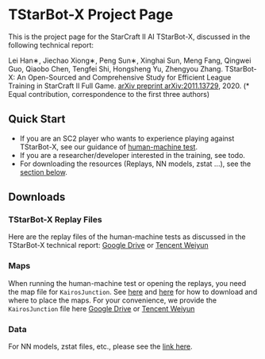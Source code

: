 # TStarBot-X Project Page
This is the project page for the StarCraft II AI TStarBot-X, 
discussed in the following technical report:

Lei Han∗, Jiechao Xiong∗, Peng Sun∗, Xinghai Sun, Meng Fang, Qingwei Guo, Qiaobo Chen, Tengfei Shi, Hongsheng Yu, Zhengyou Zhang.
TStarBot-X: An Open-Sourced and Comprehensive Study for Efficient League Training in StarCraft II Full Game.
[arXiv preprint arXiv:2011.13729](https://arxiv.org/abs/2011.13729), 2020.
(* Equal contribution, correspondence to the first three authors)


## Quick Start
* If you are an SC2 player who wants to experience playing against TStarBot-X,
see our guidance of [human-machine test](hm_test.md). 
* If you are a researcher/developer interested in the training, see todo.
* For downloading the resources (Replays, NN models, zstat ...), see the [section below](#downloads).

## Downloads
### TStarBot-X Replay Files
Here are the replay files of the human-machine tests as discussed in the TStarBot-X technical report:
[Google Drive](https://drive.google.com/file/d/1U6vMdsjfQWJE9DMGNs-OlLqngOwdwbsf/view?usp=sharing) 
or [Tencent Weiyun](https://share.weiyun.com/zNuIVoxh)

### Maps
When running the human-machine test or opening the replays,
you need the map file for `KairosJunction`.
See [here](https://github.com/deepmind/pysc2#get-the-maps) and [here](https://github.com/Blizzard/s2client-proto#map-packs) for how to download and where to place the maps.
For your convenience, we provide the `KairosJunction` file here 
[Google Drive](https://drive.google.com/file/d/1O_L4E91b3sAUunrDxGV-a_uj7bTuwQ8H/view?usp=sharing) 
or [Tencent Weiyun](https://share.weiyun.com/de2LCco8)

### Data
For NN models, zstat files, etc., please see the [link here](hm_test.md#downloads).
